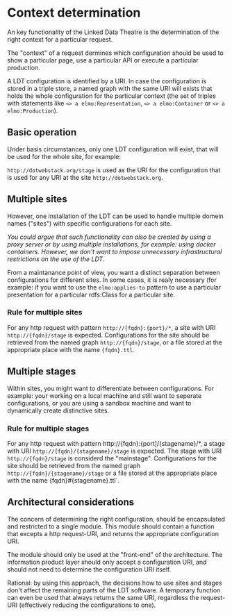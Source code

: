 # Context determination

An key functionality of the Linked Data Theatre is the determination of the right context for a particular request.

The "context" of a request dermines which configuration should be used to show a particular page, use a particular API or execute a particular production.

A LDT configuration is identified by a URI. In case the configuration is stored in a triple store, a named graph with the same URI will exists that holds the whole configuration for the particular context (the set of triples with statements like `<> a elmo:Representation`, `<> a elmo:Container` or `<> a elmo:Production`).

## Basic operation
Under basis circumstances, only one LDT configuration will exist, that will be used for the whole site, for example:

`http://dotwebstack.org/stage` is used as the URI for the configuration that is used for any URI at the site `http://dotwebstack.org`.

## Multiple sites
However, one installation of the LDT can be used to handle multiple domein names ("sites") with specific configurations for each site.

_You could argue that such functionality can also be created by using a proxy server or by using multiple installations, for example: using docker containers. However, we don't want to impose unnecessary infrastructural restrictions on the use of the LDT._

From a maintanance point of view, you want a distinct separation between configurations for different sites. In some cases, it is realy necessary (for example: if you want to use the `elmo:applies-to` pattern to use a particular presentation for a particular rdfs:Class for a particular site.

### Rule for multiple sites
For any http request with pattern `http://{fqdn}:{port}/*`, a site with URI `http://{fqdn}/stage` is expected. Configurations for the site should be retrieved from the named graph `http://{fqdn}/stage`, or a file stored at the appropriate place with the name `{fqdn}.ttl`.

## Multiple stages
Within sites, you might want to differentiate between configurations. For example: your working on a local machine and still want to seperate configurations, or you are using a sandbox machine and want to dynamically create distinctive sites.

### Rule for multiple stages
For any http request with pattern http://{fqdn}:{port]/{stagename}/*, a stage with URI `http://{fqdn}/{stagename}/stage` is expected. The stage with URI `http://{fqdn}/stage` is considerd the "mainstage". Configurations for the site should be retrieved from the named graph `http://{fqdn}/{stagename}/stage` or a file stored at the appropriate place with the name {fqdn}#{stagename}.ttl`.

## Architectural considerations
The concern of determining the right configuration, should be encapsulated and restricted to a single module. This module should contain a function that excepts a http request-URI, and returns the appropriate configuration URI.

The module should only be used at the "front-end" of the architecture. The information product layer should only accept a configuration URI, and should not need to determine the configuration URI itself.

Rational: by using this approach, the decisions how to use sites and stages don't affect the remaining parts of the LDT software. A temporary function can even be used that always returns the same URI, regardless the request-URI (effectively reducing the configurations to one).